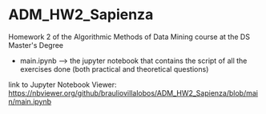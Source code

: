 # ADM_HW2_Sapienza
Homework 2 of the Algorithmic Methods of Data Mining course at the DS Master's Degree
- main.ipynb --> the jupyter notebook that contains the script of all the exercises done (both practical and theoretical questions)

link to Jupyter Notebook Viewer: https://nbviewer.org/github/brauliovillalobos/ADM_HW2_Sapienza/blob/main/main.ipynb
